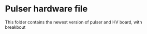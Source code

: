 # Pulser hardware file

This folder contains the newest version of pulser and HV board, with breakbout
